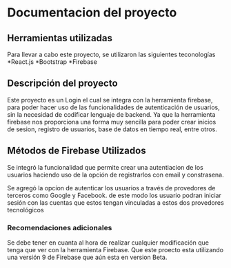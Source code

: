 # Documentacion del proyecto

## Herramientas utilizadas

Para llevar a cabo este proyecto, se utilizaron las siguientes teconologías
*React.js
*Bootstrap
\*Firebase

## Descripción del proyecto

Este proyecto es un Login el cual se integra con la herramienta firebase, para poder hacer uso de las funcionalidades de autenticación de usuarios, sin la necesidad de codificar lenguaje de backend. Ya que la herramienta firebase nos proporciona una forma muy sencilla para poder crear inicios de sesion, registro de usuarios, base de datos en tiempo real, entre otros.

## Métodos de Firebase Utilizados

Se integró la funcionalidad que permite crear una autentiacion de los usuarios haciendo uso de la opción de registrarlos con email y constrasena.

Se agregó la opcíon de autenticar los usuarios a través de provedores de terceros como Google y Facebook.
de este modo los usuario podran iniciar sesión con las cuentas que estos tengan vinculadas a estos dos provedores tecnológicos

### Recomendaciones adicionales

Se debe tener en cuanta al hora de realizar cualquier modificación que tenga que ver con la herramienta Firebase. Que este proecto esta utilizando una versión 9 de Firebase que aún esta en version Beta.
